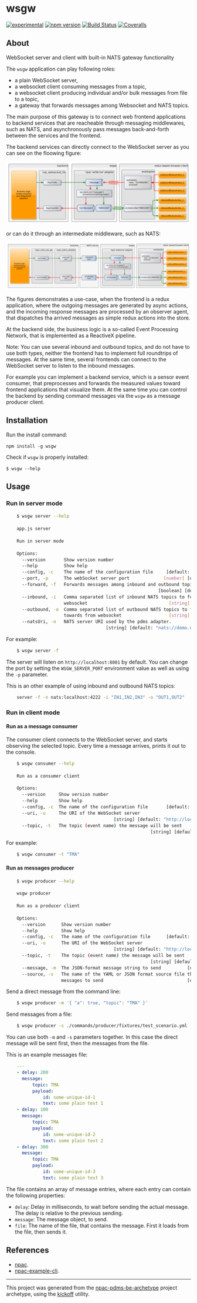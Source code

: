 wsgw
====

[![experimental](http://badges.github.io/stability-badges/dist/experimental.svg)](http://github.com/badges/stability-badges)
[![npm version][npm-badge]][npm-url]
[![Build Status][travis-badge]][travis-url]
[![Coveralls][BadgeCoveralls]][Coveralls]

## About

WebSocket server and client with built-in NATS gateway functionality

The `wsgw` application can play following roles:

- a plain WebSocket server,
- a websocket client consuming messages from a topic,
- a websocket client producing individual and/or bulk messages from file to a topic,
- a gateway that forwards messages among Websocket and NATS topics.

The main purpose of this gateway is to connect web frontend applications to backend services
that are reacheable through messaging middlewares, such as NATS,
and asynchronously pass messages back-and-forth between the services and the frontend.

The backend services can directly connect to the WebSocket server as you can see on the floowing figure:

![Message flow using only WebSocket](docs/messageflow_wsonly.png)

or can do it through an intermediate middleware, such as NATS:

![Message flow using WebSocket and NATS](docs/messageflow_ws_nats.png)

The figures demonstrates a use-case, when the frontend is a redux application,
where the outgoing messages are generated by async actions, and the incoming response messages
are processed by an observer agent, that dispatches tha arrived messages as simple redux actions into the store.

At the backend side, the business logic is a so-called Event Processing Network,
that is implemented as a ReactiveX pipeline.

Note: You can use several inbound and outbound topics, and do not have to use both types,
neither the frontend has to implement full roundtrips of messages. At the same time,
several frontends can connect to the WebSocket server to listen to the inbound messages.

For example you can implement a backend service, which is a sensor event consumer,
that preprocesses and forwards the measured values toward frontend applications that visualize them.
At the same time you can control the backend by sending command messages via the `wsgw` as a message producer client.

## Installation

Run the install command:

    npm install -g wsgw

Check if `wsgw` is properly installed:

    $ wsgw --help

## Usage
### Run in server mode

```bash
    $ wsgw server --help

    app.js server

    Run in server mode

    Options:
      --version       Show version number                                  [boolean]
      --help          Show help                                            [boolean]
      --config, -c    The name of the configuration file     [default: "config.yml"]
      --port, -p      The webSocket server port             [number] [default: 8001]
      --forward, -f   Forwards messages among inbound and outbound topics
                                                          [boolean] [default: false]
      --inbound, -i   Comma separated list of inbound NATS topics to forward through
                      websocket                               [string] [default: ""]
      --outbound, -o  Comma separated list of outbound NATS topics to forward
                      towards from websocket                  [string] [default: ""]
      --natsUri, -n   NATS server URI used by the pdms adapter.
                                      [string] [default: "nats://demo.nats.io:4222"]
```

For example:

```bash
    $ wsgw server -f
```

The server will listen on `http://localhost:8001` by default.
You can change the port by setting the `WSGW_SERVER_PORT` environment value as well as using the `-p` parameter.

This is an other example of using inbound and outbound NATS topics:

```bash
    server -f -n nats:localhost:4222 -i "IN1,IN2,IN3" -o "OUT1,OUT2"
```


### Run in client mode

#### Run as a message consumer

The consumer client connects to the WebSocket server, and starts observing the selected topic.
Every time a message arrives, prints it out to the console.

```bash
    $ wsgw consumer --help

    Run as a consumer client

    Options:
      --version     Show version number                                    [boolean]
      --help        Show help                                              [boolean]
      --config, -c  The name of the configuration file       [default: "config.yml"]
      --uri, -u     The URI of the WebSocket server
                                         [string] [default: "http://localhost:8001"]
      --topic, -t   The topic (event name) the message will be sent
                                                       [string] [default: "message"]
```

For example:

```bash
    $ wsgw consumer -t "TMA"
```


#### Run as messages producer

```bash
    $ wsgw producer --help

    wsgw producer

    Run as a producer client

    Options:
      --version      Show version number                                   [boolean]
      --help         Show help                                             [boolean]
      --config, -c   The name of the configuration file      [default: "config.yml"]
      --uri, -u      The URI of the WebSocket server
                                         [string] [default: "http://localhost:8001"]
      --topic, -t    The topic (event name) the message will be sent
                                                       [string] [default: "message"]
      --message, -m  The JSON-format message string to send          [default: null]
      --source, -s   The name of the YAML or JSON format source file that holds the
                     messages to send                                [default: null]

```

Send a direct message from the command line:

```bash
    $ wsgw producer -m '{ "a": true, "topic": "TMA" }'
```

Send messages from a file:

```bash
    $ wsgw producer -s ./commands/producer/fixtures/test_scenario.yml
```

You can use both `-m` and `-s` parameters together.
In this case the direct message will be sent first, then the messages from the file.

This is an example messages file:
```YAML
    ---
    - delay: 200
      message:
          topic: TMA
          payload:
              id: some-unique-id-1
              text: some plain text 1
    - delay: 100
      message:
          topic: TMA
          payload:
              id: some-unique-id-2
              text: some plain text 2
    - delay: 300
      message:
          topic: TMA
          payload:
              id: some-unique-id-3
              text: some plain text 3
```

The file contains an array of message entries, where each entry can contain the following properties:

- `delay`: Delay in milliseconds, to wait before sending the actual message.
  The delay is relative to the previous sending.
- `message`: The message object, to send.
- `file`: The name of the file, that contains the message. First it loads from the file, then sends it.

## References

- [npac](http://tombenke.github.io/npac).
- [npac-example-cli](http://tombenke.github.io/npac-example-cli).

---

This project was generated from the [npac-pdms-be-archetype](https://github.com/tombenke/npac-pdms-be-archetype)
project archetype, using the [kickoff](https://github.com/tombenke/kickoff) utility.

[npm-badge]: https://badge.fury.io/js/wsgw.svg
[npm-url]: https://badge.fury.io/js/
[travis-badge]: https://api.travis-ci.org/tombenke/wsgw.svg
[travis-url]: https://travis-ci.org/tombenke/wsgw
[Coveralls]: https://coveralls.io/github/tombenke/wsgw?branch=master
[BadgeCoveralls]: https://coveralls.io/repos/github/tombenke/wsgw/badge.svg?branch=master
